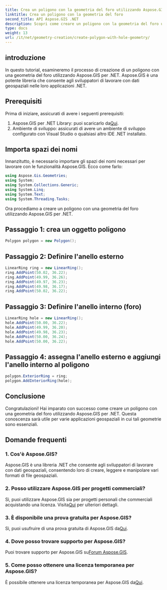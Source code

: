 ```yaml
---
title: Crea un poligono con la geometria del foro utilizzando Aspose.GIS
linktitle: Crea un poligono con la geometria del foro
second_title: API Aspose.GIS .NET
description: Scopri come creare un poligono con la geometria del foro utilizzando Aspose.GIS per .NET. Tutorial passo passo con esempi di codice.
type: docs
weight: 13
url: /it/net/geometry-creation/create-polygon-with-hole-geometry/
---
```

## introduzione
In questo tutorial, esamineremo il processo di creazione di un poligono con una geometria del foro utilizzando Aspose.GIS per .NET. Aspose.GIS è una potente libreria che consente agli sviluppatori di lavorare con dati geospaziali nelle loro applicazioni .NET. 
## Prerequisiti
Prima di iniziare, assicurati di avere i seguenti prerequisiti:
1. Aspose.GIS per .NET Library: puoi scaricarlo da[Qui](https://releases.aspose.com/gis/net/).
2. Ambiente di sviluppo: assicurati di avere un ambiente di sviluppo configurato con Visual Studio o qualsiasi altro IDE .NET installato.
## Importa spazi dei nomi
Innanzitutto, è necessario importare gli spazi dei nomi necessari per lavorare con le funzionalità Aspose.GIS. Ecco come farlo:

```csharp
using Aspose.Gis.Geometries;
using System;
using System.Collections.Generic;
using System.Linq;
using System.Text;
using System.Threading.Tasks;
```

Ora procediamo a creare un poligono con una geometria del foro utilizzando Aspose.GIS per .NET.
## Passaggio 1: crea un oggetto poligono
```csharp
Polygon polygon = new Polygon();
```
## Passaggio 2: Definire l'anello esterno
```csharp
LinearRing ring = new LinearRing();
ring.AddPoint(50.02, 36.22);
ring.AddPoint(49.99, 36.26);
ring.AddPoint(49.97, 36.23);
ring.AddPoint(49.98, 36.17);
ring.AddPoint(50.02, 36.22);
```
## Passaggio 3: Definire l'anello interno (foro)
```csharp
LinearRing hole = new LinearRing();
hole.AddPoint(50.00, 36.22);
hole.AddPoint(49.99, 36.20);
hole.AddPoint(49.98, 36.23);
hole.AddPoint(50.00, 36.24);
hole.AddPoint(50.00, 36.22);
```
## Passaggio 4: assegna l'anello esterno e aggiungi l'anello interno al poligono
```csharp
polygon.ExteriorRing = ring;
polygon.AddInteriorRing(hole);
```
## Conclusione
Congratulazioni! Hai imparato con successo come creare un poligono con una geometria del foro utilizzando Aspose.GIS per .NET. Questa conoscenza sarà utile per varie applicazioni geospaziali in cui tali geometrie sono essenziali.
## Domande frequenti
### 1. Cos'è Aspose.GIS?
Aspose.GIS è una libreria .NET che consente agli sviluppatori di lavorare con dati geospaziali, consentendo loro di creare, leggere e manipolare vari formati di file geospaziali.
### 2. Posso utilizzare Aspose.GIS per progetti commerciali?
 Sì, puoi utilizzare Aspose.GIS sia per progetti personali che commerciali acquistando una licenza. Visita[Qui](https://purchase.aspose.com/buy) per ulteriori dettagli.
### 3. È disponibile una prova gratuita per Aspose.GIS?
 Sì, puoi usufruire di una prova gratuita di Aspose.GIS da[Qui](https://releases.aspose.com/).
### 4. Dove posso trovare supporto per Aspose.GIS?
 Puoi trovare supporto per Aspose.GIS su[Forum Aspose.GIS](https://forum.aspose.com/c/gis/33).
### 5. Come posso ottenere una licenza temporanea per Aspose.GIS?
 È possibile ottenere una licenza temporanea per Aspose.GIS da[Qui](https://purchase.aspose.com/temporary-license/).